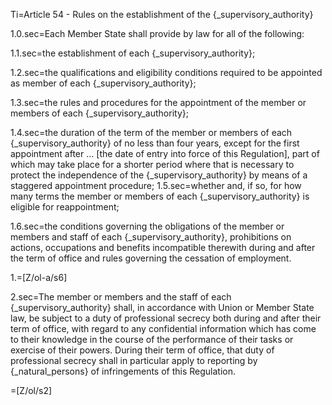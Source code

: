 Ti=Article 54 - Rules on the establishment of the {_supervisory_authority}

1.0.sec=Each Member State shall provide by law for all of the following:

1.1.sec=the establishment of each {_supervisory_authority};

1.2.sec=the qualifications and eligibility conditions required to be appointed as member of each {_supervisory_authority};

1.3.sec=the rules and procedures for the appointment of the member or members of each {_supervisory_authority};

1.4.sec=the duration of the term of the member or members of each {_supervisory_authority} of no less than four years, except for the first appointment after … [the date of entry into force of this Regulation], part of which may take place for a shorter period where that is necessary to protect the independence of the {_supervisory_authority} by means of a staggered appointment procedure;
1.5.sec=whether and, if so, for how many terms the member or members of each {_supervisory_authority} is eligible for reappointment;

1.6.sec=the conditions governing the obligations of the member or members and staff of each {_supervisory_authority}, prohibitions on actions, occupations and benefits incompatible therewith during and after the term of office and rules governing the cessation of employment.

1.=[Z/ol-a/s6]

2.sec=The member or members and the staff of each {_supervisory_authority} shall, in accordance with Union or Member State law, be subject to a duty of professional secrecy both during and after their term of office, with regard to any confidential information which has come to their knowledge in the course of the performance of their tasks or exercise of their powers. During their term of office, that duty of professional secrecy shall in particular apply to reporting by {_natural_persons} of infringements of this Regulation.

=[Z/ol/s2]